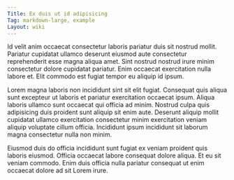```yaml
---
Title: Ex duis ut id adipisicing
Tag: markdown-large, example
Layout: wiki
---
```

Id velit anim occaecat consectetur laboris pariatur duis sit nostrud mollit. Pariatur cupidatat ullamco deserunt eiusmod aute consectetur reprehenderit esse magna aliqua amet. Sint nostrud nostrud irure minim consectetur dolore cupidatat pariatur. Enim occaecat exercitation nulla labore et. Elit commodo est fugiat tempor eu aliquip id ipsum.

Lorem magna laboris non incididunt sint sit elit fugiat. Consequat quis aliqua sunt excepteur ut laboris et pariatur exercitation occaecat ipsum. Aliqua laboris ullamco sunt occaecat qui officia ad minim. Nostrud culpa quis adipisicing duis proident sunt aliquip sit enim aute. Deserunt aliquip mollit cupidatat ullamco exercitation consectetur minim exercitation veniam aliquip voluptate cillum officia. Incididunt ipsum incididunt sit laborum magna consectetur nulla non minim.

Eiusmod duis do officia incididunt sunt fugiat ex veniam proident quis laboris eiusmod. Officia occaecat labore consequat dolore aliqua. Et eu sit veniam commodo. Enim duis officia nulla pariatur consequat ut enim occaecat dolore ad sit Lorem irure.